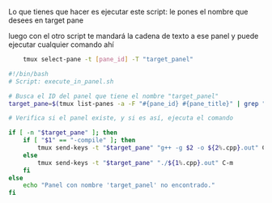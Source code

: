 Lo que tienes que hacer es
ejecutar este script:
le pones el nombre que desees en target pane

luego con el otro script te mandará la cadena de texto a ese panel y puede ejecutar cualquier comando ahí

```bash
    tmux select-pane -t [pane_id] -T "target_panel"
```

```bash
#!/bin/bash
# Script: execute_in_panel.sh

# Busca el ID del panel que tiene el nombre "target_panel"
target_pane=$(tmux list-panes -a -F "#{pane_id} #{pane_title}" | grep "target_panel" | awk '{print $1}')

# Verifica si el panel existe, y si es así, ejecuta el comando

if [ -n "$target_pane" ]; then
    if [ "$1" == "-compile" ]; then
        tmux send-keys -t "$target_pane" "g++ -g $2 -o ${2%.cpp}.out" C-m
    else 
        tmux send-keys -t "$target_pane" "./${1%.cpp}.out" C-m
    fi
else
    echo "Panel con nombre 'target_panel' no encontrado."
fi
```
